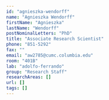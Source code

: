 ```yaml
---
id: "agnieszka-wendorff"
name: "Agnieszka Wendorff"
firstName: "Agnieszka"
lastName: "Wendorff"
postNominalLetters: "PhD"
title: "Associate Research Scientist"
phone: "851-5292"
fax: ""
email: "aw2785@cumc.columbia.edu"
room: "401B"
lab: "adolfo-ferrando"
group: "Research Staff"
researchAreas: []
url: []
tags: []
---
```

